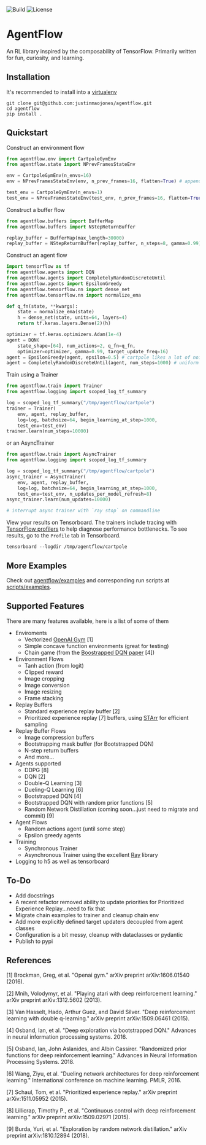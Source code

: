 ![Build](https://github.com/justinmaojones/agentflow/workflows/Build/badge.svg)
![License](https://img.shields.io/badge/license-MIT-green)

# AgentFlow

An RL library inspired by the composability of TensorFlow.  Primarily written for fun, curiosity, and learning.

## Installation

It's recommended to install into a [virtualenv](https://docs.python.org/3/tutorial/venv.html)

```
git clone git@github.com:justinmaojones/agentflow.git
cd agentflow
pip install .
```

## Quickstart

Construct an environment flow
```python
from agentflow.env import CartpoleGymEnv
from agentflow.state import NPrevFramesStateEnv

env = CartpoleGymEnv(n_envs=16)
env = NPrevFramesStateEnv(env, n_prev_frames=16, flatten=True) # appends prev frames to state

test_env = CartpoleGymEnv(n_envs=1)
test_env = NPrevFramesStateEnv(test_env, n_prev_frames=16, flatten=True) # appends prev frames to state
```

Construct a buffer flow
```python
from agentflow.buffers import BufferMap
from agentflow.buffers import NStepReturnBuffer

replay_buffer = BufferMap(max_length=30000)
replay_buffer = NStepReturnBuffer(replay_buffer, n_steps=8, gamma=0.99) # n-step discounted sum of rewards
```

Construct an agent flow
```python
import tensorflow as tf
from agentflow.agents import DQN
from agentflow.agents import CompletelyRandomDiscreteUntil
from agentflow.agents import EpsilonGreedy
from agentflow.tensorflow.nn import dense_net
from agentflow.tensorflow.nn import normalize_ema

def q_fn(state, **kwargs):
    state = normalize_ema(state)
    h = dense_net(state, units=64, layers=4)
    return tf.keras.layers.Dense(2)(h)

optimizer = tf.keras.optimizers.Adam(1e-4)
agent = DQN(
    state_shape=[64], num_actions=2, q_fn=q_fn, 
    optimizer=optimizer, gamma=0.99, target_update_freq=16)
agent = EpsilonGreedy(agent, epsilon=0.5) # cartpole likes a lot of noise
agent = CompletelyRandomDiscreteUntil(agent, num_steps=1000) # uniform random actions until num_steps
```

Train using a Trainer
```python
from agentflow.train import Trainer
from agentflow.logging import scoped_log_tf_summary

log = scoped_log_tf_summary("/tmp/agentflow/cartpole")
trainer = Trainer(
    env, agent, replay_buffer, 
    log=log, batchsize=64, begin_learning_at_step=1000, 
    test_env=test_env)
trainer.learn(num_steps=10000)
```

or an AsyncTrainer 
```python
from agentflow.train import AsyncTrainer
from agentflow.logging import scoped_log_tf_summary

log = scoped_log_tf_summary("/tmp/agentflow/cartpole")
async_trainer = AsyncTrainer(
    env, agent, replay_buffer, 
    log=log, batchsize=64, begin_learning_at_step=1000, 
    test_env=test_env, n_updates_per_model_refresh=8)
async_trainer.learn(num_updates=10000)

# interrupt async trainer with `ray stop` on commandline
```

View your results on Tensorboard. The trainers include tracing with [TensorFlow profilers](https://www.tensorflow.org/tensorboard/tensorboard_profiling_keras) to help diagnose performance bottlenecks.  To see results, go to the `Profile` tab in Tensorboard.
```
tensorboard --logdir /tmp/agentflow/cartpole
```

## More Examples

Check out [agentflow/examples](https://github.com/justinmaojones/agentflow/tree/master/agentflow/examples) and corresponding run scripts at [scripts/examples](https://github.com/justinmaojones/agentflow/tree/master/scripts/examples).

## Supported Features

There are many features available, here is a list of some of them
* Enviroments
    * Vectorized [OpenAI Gym](https://github.com/openai/gym) [1]
    * Simple concave function environments (great for testing)
    * Chain game (from the [Boostrapped DQN paper](https://papers.nips.cc/paper/2016/file/8d8818c8e140c64c743113f563cf750f-Paper.pdf) [4])
* Environment Flows
    * Tanh action (from logit) 
    * Clipped reward
    * Image cropping
    * Image conversion
    * Image resizing
    * Frame stacking
* Replay Buffers
    * Standard experience replay buffer [2]
    * Prioritized experience replay [7] buffers, using [STArr](https://github.com/justinmaojones/starr) for efficient sampling
* Replay Buffer Flows
    * Image compression buffers
    * Bootstrapping mask buffer (for Bootstrapped DQN)
    * N-step return buffers
    * And more...
* Agents supported
    * DDPG [8]
    * DQN [2]
    * Double-Q Learning [3]
    * Dueling-Q Learning [6]
    * Bootstrapped DQN [4]
    * Bootstrapped DQN with random prior functions [5]
    * Random Network Distillation (coming soon...just need to migrate and commit) [9]
* Agent Flows
    * Random actions agent (until some step)
    * Epsilon greedy agents
* Training
    * Synchronous Trainer
    * Asynchronous Trainer using the excellent [Ray](https://github.com/ray-project/ray) library 
* Logging to h5 as well as tensorboard

## To-Do
* Add docstrings
* A recent refactor removed ability to update priorities for Prioritized Experience Replay...need to fix that
* Migrate chain examples to trainer and cleanup chain env
* Add more explicitly defined target updaters decoupled from agent classes
* Configuration is a bit messy, cleanup with dataclasses or pydantic 
* Publish to pypi

## References
[1] Brockman, Greg, et al. "Openai gym." arXiv preprint arXiv:1606.01540 (2016).

[2] Mnih, Volodymyr, et al. "Playing atari with deep reinforcement learning."
    arXiv preprint arXiv:1312.5602 (2013).

[3] Van Hasselt, Hado, Arthur Guez, and David Silver. "Deep reinforcement learning
    with double q-learning." arXiv preprint arXiv:1509.06461 (2015).

[4] Osband, Ian, et al. "Deep exploration via bootstrapped DQN." Advances in neural
    information processing systems. 2016.

[5] Osband, Ian, John Aslanides, and Albin Cassirer. "Randomized prior functions for
    deep reinforcement learning." Advances in Neural Information Processing Systems. 2018.

[6] Wang, Ziyu, et al. "Dueling network architectures for deep reinforcement learning." 
    International conference on machine learning. PMLR, 2016.

[7] Schaul, Tom, et al. "Prioritized experience replay." 
    arXiv preprint arXiv:1511.05952 (2015).

[8] Lillicrap, Timothy P., et al. "Continuous control with deep reinforcement learning." 
    arXiv preprint arXiv:1509.02971 (2015).

[9] Burda, Yuri, et al. "Exploration by random network distillation." 
    arXiv preprint arXiv:1810.12894 (2018).
